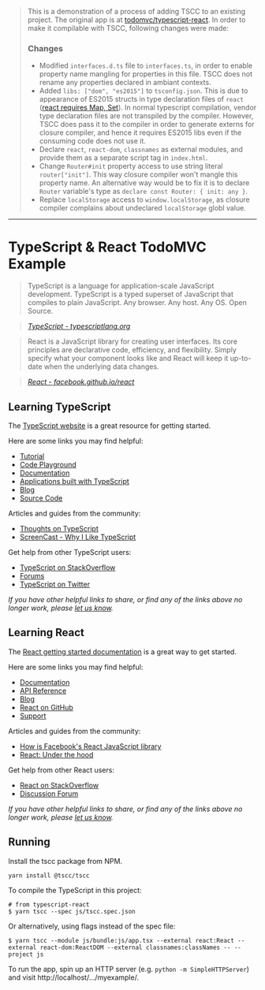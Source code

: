 
> This is a demonstration of a process of adding TSCC to an existing project. The original app is at [todomvc/typescript-react](https://github.com/tastejs/todomvc/tree/master/examples/typescript-react). 
> In order to make it compilable with TSCC, following changes were made:
> ### Changes
> - Modified `interfaces.d.ts` file to `interfaces.ts`, in order to enable property name mangling for properties in this file. TSCC does not rename any properties declared in ambiant contexts.
> - Added `libs: ["dom", "es2015"]` to `tsconfig.json`. This is due to appearance of ES2015 structs in type declaration files of `react` ([react requires Map, Set](https://reactjs.org/docs/javascript-environment-requirements.html)). In normal typescript compilation, vendor type declaration files are not transpiled by the compiler. However, TSCC does pass it to the compiler in order to generate externs for closure compiler, and hence it requires ES2015 libs even if the consuming code does not use it.
> - Declare `react`, `react-dom`, `classnames` as external modules, and provide them as a separate script tag in `index.html`.
> - Change `Router#init` property access to use string literal `router["init"]`. This way closure compiler won't mangle this property name. An alternative way would be to fix it is to declare `Router` variable's type as `declare const Router: { init: any }`.
> - Replace `localStorage` access to `window.localStorage`, as closure compiler complains about undeclared `localStorage` globl value.

---
 
# TypeScript & React TodoMVC Example

> TypeScript is a language for application-scale JavaScript development. TypeScript is a typed superset of JavaScript that compiles to plain JavaScript. Any browser. Any host. Any OS. Open Source.

> _[TypeScript - typescriptlang.org](http://typescriptlang.org)_

> React is a JavaScript library for creating user interfaces. Its core principles are declarative code, efficiency, and flexibility. Simply specify what your component looks like and React will keep it up-to-date when the underlying data changes.

> _[React - facebook.github.io/react](http://facebook.github.io/react)_

## Learning TypeScript

The [TypeScript website](http://typescriptlang.org) is a great resource for getting started.

Here are some links you may find helpful:

* [Tutorial](http://www.typescriptlang.org/Tutorial)
* [Code Playground](http://www.typescriptlang.org/Playground)
* [Documentation](https://github.com/Microsoft/TypeScript/wiki)
* [Applications built with TypeScript](http://www.typescriptlang.org/Samples)
* [Blog](http://blogs.msdn.com/b/typescript)
* [Source Code](https://github.com/Microsoft/TypeScript)

Articles and guides from the community:

* [Thoughts on TypeScript](http://www.nczonline.net/blog/2012/10/04/thoughts-on-typescript)
* [ScreenCast - Why I Like TypeScript](https://www.youtube.com/watch?v=Mh5VQVfWTbs)

Get help from other TypeScript users:

* [TypeScript on StackOverflow](http://stackoverflow.com/questions/tagged/typescript)
* [Forums](https://github.com/Microsoft/TypeScript/issues)
* [TypeScript on Twitter](http://twitter.com/typescriptlang)

_If you have other helpful links to share, or find any of the links above no longer work, please [let us know](https://github.com/tastejs/todomvc/issues)._

## Learning React

The [React getting started documentation](http://facebook.github.io/react/docs/getting-started.html) is a great way to get started.

Here are some links you may find helpful:

* [Documentation](http://facebook.github.io/react/docs/getting-started.html)
* [API Reference](http://facebook.github.io/react/docs/reference.html)
* [Blog](http://facebook.github.io/react/blog/)
* [React on GitHub](https://github.com/facebook/react)
* [Support](http://facebook.github.io/react/support.html)

Articles and guides from the community:

* [How is Facebook's React JavaScript library](http://www.quora.com/React-JS-Library/How-is-Facebooks-React-JavaScript-library)
* [React: Under the hood](http://www.quora.com/Pete-Hunt/Posts/React-Under-the-Hood)

Get help from other React users:

* [React on StackOverflow](http://stackoverflow.com/questions/tagged/reactjs)
* [Discussion Forum](https://discuss.reactjs.org/)

_If you have other helpful links to share, or find any of the links above no longer work, please [let us know](https://github.com/tastejs/todomvc/issues)._



## Running

Install the tscc package from NPM.

	yarn install @tscc/tscc

To compile the TypeScript in this project:

	# from typescript-react
	$ yarn tscc --spec js/tscc.spec.json

Or alternatively, using flags instead of the spec file:

	$ yarn tscc --module js/bundle:js/app.tsx --external react:React --external react-dom:ReactDOM --external classnames:classNames -- --project js 

To run the app, spin up an HTTP server (e.g. `python -m SimpleHTTPServer`) and visit http://localhost/.../myexample/.

